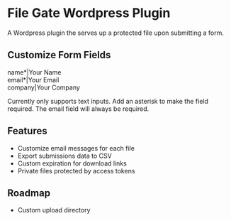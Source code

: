 # File Gate Wordpress Plugin
A Wordpress plugin the serves up a protected file upon submitting a form.

## Customize Form Fields
name*|Your Name  
email*|Your Email  
company|Your Company

Currently only supports text inputs. Add an asterisk to make the field required. The email field will always be required.

## Features
* Customize email messages for each file
* Export submissions data to CSV
* Custom expiration for download links
* Private files protected by access tokens

## Roadmap
* Custom upload directory